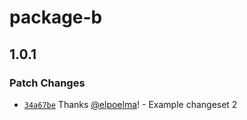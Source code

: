 # package-b

## 1.0.1

### Patch Changes

- [`34a67be`](https://github.com/elpoelma/changesets-playground/commit/34a67bee2a01fa30d09712865ccbc7922e3e7570) Thanks [@elpoelma](https://github.com/elpoelma)! - Example changeset 2
